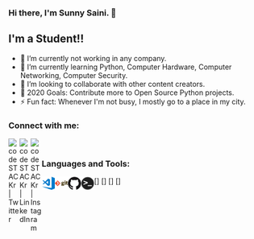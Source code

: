 ### Hi there, I'm Sunny Saini.  👋

## I'm a Student!!

- 🔭 I’m currently not working in any company.
- 🌱 I’m currently learning Python, Computer Hardware, Computer Networking, Computer Security.
- 👯 I’m looking to collaborate with other content creators.
- 🥅 2020 Goals: Contribute more to Open Source Python projects. 
- ⚡ Fun fact: Whenever I'm not busy, I mostly go to a place in my city.

### Connect with me:

[<img align="left" alt="codeSTACKr | Twitter" width="22px" src="https://cdn.jsdelivr.net/npm/simple-icons@v3/icons/twitter.svg" />][Twitter]
[<img align="left" alt="codeSTACKr | LinkedIn" width="22px" src="https://cdn.jsdelivr.net/npm/simple-icons@v3/icons/linkedin.svg" />][Linkedin]
[<img align="left" alt="codeSTACKr | Instagram" width="22px" src="https://cdn.jsdelivr.net/npm/simple-icons@v3/icons/instagram.svg" />][Instagram]
<br>
### Languages and Tools:

[<img align="left" alt="Visual Studio Code" width="26px" src="https://raw.githubusercontent.com/github/explore/80688e429a7d4ef2fca1e82350fe8e3517d3494d/topics/visual-studio-code/visual-studio-code.png" />]
[<img align="left" alt="Git" width="26px" src="https://raw.githubusercontent.com/github/explore/80688e429a7d4ef2fca1e82350fe8e3517d3494d/topics/git/git.png" />]
[<img align="left" alt="GitHub" width="26px" src="https://raw.githubusercontent.com/github/explore/78df643247d429f6cc873026c0622819ad797942/topics/github/github.png" />]
[<img align="left" alt="Terminal" width="26px" src="https://raw.githubusercontent.com/github/explore/80688e429a7d4ef2fca1e82350fe8e3517d3494d/topics/terminal/terminal.png" />]

[Twitter]: https://twitter.com/sunnysaini01001
[Instagram]: https://www.instagram.com/sunnysaini01001
[Linkedin]: https://www.linkedin.com/in/sunny-saini-3520a2206
